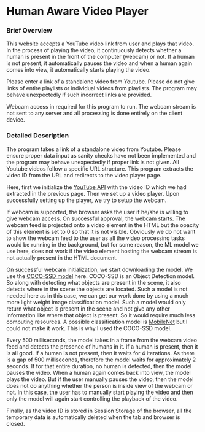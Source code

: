 # Human Aware Video Player

### Brief Overview

This website accepts a YouTube video link from user and plays that video. In the process of playing the video, it continuously detects whether a human is present in the front of the computer (webcam) or not. If a human is not present, it automatically pauses the video and when a human again comes into view, it automatically starts playing the video.

Please enter a link of a standalone video from Youtube. Please do not give links of entire playlists or individual videos from playlists. The program may behave unexpectedly if such incorrect links are provided.

Webcam access in required for this program to run. The webcam stream is not sent to any server and all processing is done entirely on the client device.


### Detailed Description

The program takes a link of a standalone video from Youtube. Please ensure proper data input as sanity checks have not been implemented and the program may behave unexpectedly if proper link is not given. All Youtube videos follow a specific URL structure. This program extracts the video ID from the URL and redirects to the video player page.

Here, first we initialize the [YouTube API](https://developers.google.com/youtube/iframe_api_reference) with the video ID which we had extracted in the previous page. Then we set up a video player. Upon successfully setting up the player, we try to setup the webcam.

If webcam is supported, the browser asks the user if he/she is willing to give webcam access. On successful approval, the webcam starts. The webcam feed is projected onto a video element in the HTML but the opacity of this element is set to 0 so that it is not visible. Obviously we do not want to show the webcam feed to the user as all the video processing tasks would be running in the background, but for some reason, the ML model we use here, does not work if the video element hosting the webcam stream is not actually present in the HTML document.

On successful webcam initialization, we start downloading the model. We use the [COCO-SSD model](https://github.com/tensorflow/tfjs-models/tree/master/coco-ssd) here. COCO-SSD is an Object Detection model. So along with detecting what objects are present in the scene, it also detects where in the scene the objects are located. Such a model is not needed here as in this case, we can get our work done by using a much more light weight image classification model. Such a model would only return what object is present in the scene and not give any other information like where that object is present. So it would require much less computing resources. A possible classification model is [MobileNet](https://github.com/tensorflow/tfjs-models/tree/master/mobilenet) but I could not make it work. This is why I used the COCO-SSD model.

Every 500 milliseconds, the model takes in a frame from the webcam video feed and detects the presence of humans in it. If a human is present, then it is all good. If a human is not present, then it waits for 4 iterations. As there is a gap of 500 milliseconds, therefore the model waits for approximately 2 seconds. If for that entire duration, no human is detected, then the model pauses the video. When a human again comes back into view, the model plays the video. But if the user manually pauses the video, then the model does not do anything whether the person is inside view of the webcam or not. In this case, the user has to manually start playing the video and then only the model will again start controlling the playback of the video.

Finally, as the video ID is stored in Session Storage of the browser, all the temporary data is automatically deleted when the tab and browser is closed.

